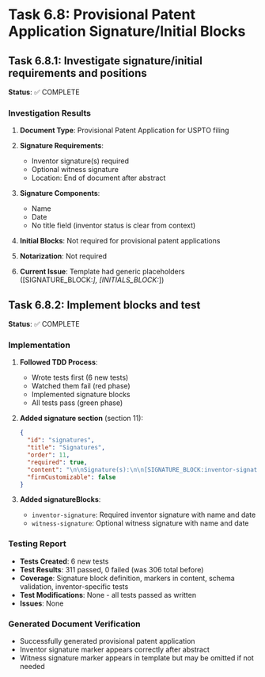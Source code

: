 # Task 6.8: Provisional Patent Application Signature/Initial Blocks

## Task 6.8.1: Investigate signature/initial requirements and positions
**Status**: ✅ COMPLETE

### Investigation Results

1. **Document Type**: Provisional Patent Application for USPTO filing

2. **Signature Requirements**:
   - Inventor signature(s) required
   - Optional witness signature
   - Location: End of document after abstract

3. **Signature Components**:
   - Name
   - Date
   - No title field (inventor status is clear from context)

4. **Initial Blocks**: Not required for provisional patent applications

5. **Notarization**: Not required

6. **Current Issue**: Template had generic placeholders ([SIGNATURE_BLOCK:*], [INITIALS_BLOCK:*])

## Task 6.8.2: Implement blocks and test
**Status**: ✅ COMPLETE

### Implementation

1. **Followed TDD Process**:
   - Wrote tests first (6 new tests)
   - Watched them fail (red phase)
   - Implemented signature blocks
   - All tests pass (green phase)

2. **Added signature section** (section 11):
   ```json
   {
     "id": "signatures",
     "title": "Signatures",
     "order": 11,
     "required": true,
     "content": "\n\nSignature(s):\n\n[SIGNATURE_BLOCK:inventor-signature]\n\n[SIGNATURE_BLOCK:witness-signature]",
     "firmCustomizable": false
   }
   ```

3. **Added signatureBlocks**:
   - `inventor-signature`: Required inventor signature with name and date
   - `witness-signature`: Optional witness signature with name and date

### Testing Report
- **Tests Created**: 6 new tests
- **Test Results**: 311 passed, 0 failed (was 306 total before)
- **Coverage**: Signature block definition, markers in content, schema validation, inventor-specific tests
- **Test Modifications**: None - all tests passed as written
- **Issues**: None

### Generated Document Verification
- Successfully generated provisional patent application
- Inventor signature marker appears correctly after abstract
- Witness signature marker appears in template but may be omitted if not needed 